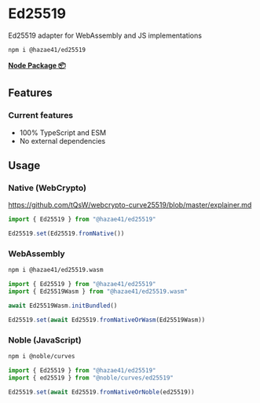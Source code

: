# Ed25519

Ed25519 adapter for WebAssembly and JS implementations

```bash
npm i @hazae41/ed25519
```

[**Node Package 📦**](https://www.npmjs.com/package/@hazae41/ed25519)

## Features

### Current features
- 100% TypeScript and ESM
- No external dependencies

## Usage

### Native (WebCrypto)

https://github.com/tQsW/webcrypto-curve25519/blob/master/explainer.md

```typescript
import { Ed25519 } from "@hazae41/ed25519"

Ed25519.set(Ed25519.fromNative())
```

### WebAssembly

```bash
npm i @hazae41/ed25519.wasm
```

```typescript
import { Ed25519 } from "@hazae41/ed25519"
import { Ed25519Wasm } from "@hazae41/ed25519.wasm"

await Ed25519Wasm.initBundled()

Ed25519.set(await Ed25519.fromNativeOrWasm(Ed25519Wasm))
```

### Noble (JavaScript)

```bash
npm i @noble/curves
```

```typescript
import { Ed25519 } from "@hazae41/ed25519"
import { ed25519 } from "@noble/curves/ed25519"

Ed25519.set(await Ed25519.fromNativeOrNoble(ed25519))
```
